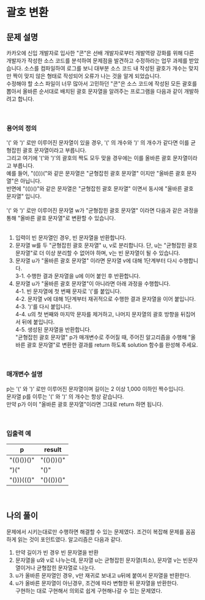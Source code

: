 # 괄호 변환

## 문제 설명
카카오에 신입 개발자로 입사한 "콘"은 선배 개발자로부터 개발역량 강화를 위해 다른 개발자가 작성한 소스 코드를 분석하여 문제점을 발견하고 수정하라는 업무 과제를 받았습니다. 소스를 컴파일하여 로그를 보니 대부분 소스 코드 내 작성된 괄호가 개수는 맞지만 짝이 맞지 않은 형태로 작성되어 오류가 나는 것을 알게 되었습니다. <br>
수정해야 할 소스 파일이 너무 많아서 고민하던 "콘"은 소스 코드에 작성된 모든 괄호를 뽑아서 올바른 순서대로 배치된 괄호 문자열을 알려주는 프로그램을 다음과 같이 개발하려고 합니다. 

<br>

### 용어의 정의
'(' 와 ')' 로만 이루어진 문자열이 있을 경우, '(' 의 개수와 ')' 의 개수가 같다면 이를 균형잡힌 괄호 문자열이라고 부릅니다. <br>
그리고 여기에 '('와 ')'의 괄호의 짝도 모두 맞을 경우에는 이를 올바른 괄호 문자열이라고 부릅니다.<br>
예를 들어, "(()))("와 같은 문자열은 "균형잡힌 괄호 문자열" 이지만 "올바른 괄호 문자열"은 아닙니다.<br>
반면에 "(())()"와 같은 문자열은 "균형잡힌 괄호 문자열" 이면서 동시에 "올바른 괄호 문자열" 입니다.<br>
<br>
'(' 와 ')' 로만 이루어진 문자열 w가 "균형잡힌 괄호 문자열" 이라면 다음과 같은 과정을 통해 "올바른 괄호 문자열"로 변환할 수 있습니다.<br><br>

1. 입력이 빈 문자열인 경우, 빈 문자열을 반환합니다. <br>
2. 문자열 w를 두 "균형잡힌 괄호 문자열" u, v로 분리합니다. 단, u는 "균형잡힌 괄호 문자열"로 더 이상 분리할 수 없어야 하며, v는 빈 문자열이 될 수 있습니다. <br>
3. 문자열 u가 "올바른 괄호 문자열" 이라면 문자열 v에 대해 1단계부터 다시 수행합니다. <br>
  3-1. 수행한 결과 문자열을 u에 이어 붙인 후 반환합니다. <br>
4. 문자열 u가 "올바른 괄호 문자열"이 아니라면 아래 과정을 수행합니다. <br>
  4-1. 빈 문자열에 첫 번째 문자로 '('를 붙입니다. <br>
  4-2. 문자열 v에 대해 1단계부터 재귀적으로 수행한 결과 문자열을 이어 붙입니다. <br>
  4-3. ')'를 다시 붙입니다. <br>
  4-4. u의 첫 번째와 마지막 문자를 제거하고, 나머지 문자열의 괄호 방향을 뒤집어서 뒤에 붙입니다. <br>
  4-5. 생성된 문자열을 반환합니다.<br>
"균형잡힌 괄호 문자열" p가 매개변수로 주어질 때, 주어진 알고리즘을 수행해 "올바른 괄호 문자열"로 변환한 결과를 return 하도록 solution 함수를 완성해 주세요.

<br>

### 매개변수 설명
p는 '(' 와 ')' 로만 이루어진 문자열이며 길이는 2 이상 1,000 이하인 짝수입니다. <br>
문자열 p를 이루는 '(' 와 ')' 의 개수는 항상 같습니다. <br>
만약 p가 이미 "올바른 괄호 문자열"이라면 그대로 return 하면 됩니다. <br>

<br>

### 입출력 예
| p          | result     |
|------------|------------|
| "(()())()" | "(()())()" |
| ")("       | "()"       |
| "()))((()" | "()(())()" |

<br>

## 나의 풀이
문제에서 시키는대로만 수행하면 해결할 수 있는 문제였다. 조건이 복잡해 문제를 꼼꼼하게 읽는 것이 포인트였다. 알고리즘은 다음과 같다. 
1. 만약 길이가 빈 경우 빈 문자열을 반환 <br>
2. 문자열을 u와 v로 나누는데, 문자열 u는 균형잡힌 문자열(최소), 문자열 v는 빈문자열이거나 균형잡힌 문자열로 나눈다. <br>
3. u가 올바른 문자열인 경우, v만 재귀로 보내고 u뒤에 붙여서 문자열을 반환한다. <br>
4. u가 올바른 문자열이 아닌경우, 조건에 따라 변형한 뒤 문자열을 반환한다. <br>
구현하는 대로 구현해서 의외로 쉽게 구현해나갈 수 있는 문제였다.